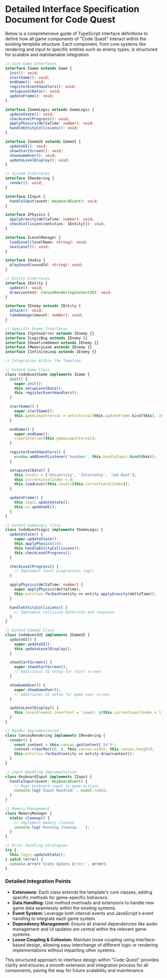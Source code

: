 # Detailed Interface Specification Document for Code Quest

Below is a comprehensive guide of TypeScript interface definitions to define how all game components of "Code Quest" interact within the existing template structure. Each component, from core systems like rendering and input to specific entities such as enemy types, is structured for scalable and maintainable integration.

```typescript
// Core Game Interfaces
interface IGame extends Game {
  init(): void;
  startGame(): void;
  endGame(): void;
  registerEventHandlers(): void;
  setupLevelData(): void;
  updateFrame(): void;
}

interface IGameLogic extends GameLogic {
  updateState(): void;
  checkLevelProgress(): void;
  applyPhysics(deltaTime: number): void;
  handleEntityCollisions(): void;
}

interface IGameUI extends GameUI {
  updateUI(): void;
  showStartScreen(): void;
  showGameOver(): void;
  updateLevelDisplay(): void;
}

// System Interfaces
interface IRendering {
  render(): void;
}

interface IInput {
  handleInput(event: KeyboardEvent): void;
}

interface IPhysics {
  applyGravity(deltaTime: number): void;
  checkCollisions(entities: IEntity[]): void;
}

interface ILevelManager {
  loadLevel(levelName: string): void;
  nextLevel(): void;
}

interface IAudio {
  playSound(soundId: string): void;
}

// Entity Interfaces
interface IEntity {
  update(): void;
  draw(context: CanvasRenderingContext2D): void;
}

interface IEnemy extends IEntity {
  attack(): void;
  takeDamage(amount: number): void;
}

// Specific Enemy Interfaces
interface ISyntaxError extends IEnemy {}
interface ILogicBug extends IEnemy {}
interface IDeadlineDemon extends IEnemy {}
interface IMemoryLeak extends IEnemy {}
interface IInfiniteLoop extends IEnemy {}

// Integration Within the Template

// Extend Game Class
class CodeQuestGame implements IGame {
  init() {
    super.init();
    this.setupLevelData();
    this.registerEventHandlers();
  }

  startGame() {
    super.startGame();
    this.gameLoopInterval = setInterval(this.updateFrame.bind(this), 16);
  }

  endGame() {
    super.endGame();
    clearInterval(this.gameLoopInterval);
  }

  registerEventHandlers() {
    window.addEventListener('keydown', this.handleInput.bind(this));
  }

  setupLevelData() {
    this.levels = ['University', 'Internship', 'Job Hunt'];
    this.currentLevelIndex = 0;
    this.loadLevel(this.levels[this.currentLevelIndex]);
  }

  updateFrame() {
    this.logic.updateState();
    this.ui.updateUI();
  }
}

// Extend GameLogic Class
class CodeQuestLogic implements IGameLogic {
  updateState() {
    super.updateState();
    this.applyPhysics(16);
    this.handleEntityCollisions();
    this.checkLevelProgress();
  }

  checkLevelProgress() {
    // Implement level progression logic
  }

  applyPhysics(deltaTime: number) {
    super.applyPhysics(deltaTime);
    this.entities.forEach(entity => entity.applyGravity(deltaTime));
  }

  handleEntityCollisions() {
    // Implement collision detection and response
  }
}

// Extend GameUI Class
class CodeQuestUI implements IGameUI {
  updateUI() {
    super.updateUI();
    this.updateLevelDisplay();
  }

  showStartScreen() {
    super.showStartScreen();
    // Additional UI setup for start screen
  }

  showGameOver() {
    super.showGameOver();
    // Additional UI setup for game over screen
  }

  updateLevelDisplay() {
    this.levelElement.innerText = `Level: ${this.currentLevelIndex + 1}`;
  }
}

// Render Implementation
class CanvasRendering implements IRendering {
  render() {
    const context = this.canvas.getContext('2d')!;
    context.clearRect(0, 0, this.canvas.width, this.canvas.height);
    this.entities.forEach(entity => entity.draw(context));
  }
}

// Input Handling Implementation
class KeyboardInput implements IInput {
  handleInput(event: KeyboardEvent) {
    // Maps keyboard input to game actions
    console.log('Input Handled:', event.code);
  }
}

// Memory Management
class MemoryManager {
  static cleanup() {
    // Implement memory cleanup
    console.log('Running cleanup...');
  }
}

// Error Handling Strategies
try {
  this.logic.updateState();
} catch (error) {
  console.error('State Update Error:', error);
}
```

### Detailed Integration Points
- **Extensions:** Each class extends the template's core classes, adding specific methods for game-specific behaviors.
- **Data Handling:** Use method overloads and extensions to handle new game data seamlessly within the existing systems.
- **Event System:** Leverage both internal events and JavaScript's event handling to integrate each game system.
- **Dependency Management:** Ensure all shared dependencies like audio management and UI updates are central within the relevant game systems.
- **Loose Coupling & Cohesion:** Maintain loose coupling using interface-based design, allowing easy interchange of different logic or rendering implementations without impacting other systems.

This structured approach to interface design within "Code Quest" provides clarity and ensures a smooth extension and integration process for all components, paving the way for future scalability and maintenance.